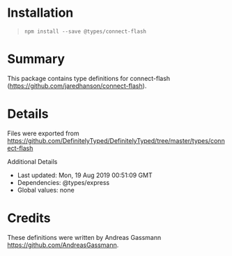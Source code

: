# Installation
> `npm install --save @types/connect-flash`

# Summary
This package contains type definitions for connect-flash (https://github.com/jaredhanson/connect-flash).

# Details
Files were exported from https://github.com/DefinitelyTyped/DefinitelyTyped/tree/master/types/connect-flash

Additional Details
 * Last updated: Mon, 19 Aug 2019 00:51:09 GMT
 * Dependencies: @types/express
 * Global values: none

# Credits
These definitions were written by Andreas Gassmann <https://github.com/AndreasGassmann>.

